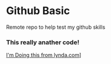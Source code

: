 # Github Basic
Remote repo to help test my github skills
### This really anather code!

[I'm Doing this from lynda.com](https://www.lynda.com)]
